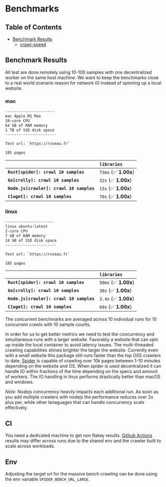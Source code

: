 # Benchmarks

## Table of Contents

- [Benchmark Results](#benchmark-results)
  - [crawl-speed](#crawl-speed)

## Benchmark Results

All test are done remotely using 10-100 samples with one decentralized worker on the same host machine. We want to keep the benchmarks close to a real world scenario reason for network IO instead of spinning up a local website.

### mac

```sh
----------------------
mac Apple M1 Max
10-core CPU
64 GB of RAM memory
1 TB of SSD disk space
-----------------------

Test url: `https://rsseau.fr`

185 pages
```

|                                          | `libraries`           |
| :--------------------------------------- | :-------------------- |
| **`Rust[spider]: crawl 10 samples`**     | `73ms` (✅ **1.00x**) |
| **`Go[crolly]: crawl 10 samples`**       | `32s`  (✅ **1.00x**) |
| **`Node.js[crawler]: crawl 10 samples`** | `15s`  (✅ **1.00x**) |
| **`C[wget]: crawl 10 samples`**          | `70s`  (✅ **1.00x**) |

### linux

```sh
----------------------
linux ubuntu-latest
2-core CPU
7 GB of RAM memory
14 GB of SSD disk space
-----------------------

Test url: `https://rsseau.fr`

185 pages
```

|                                          | `libraries`           |
| :--------------------------------------- | :-------------------- |
| **`Rust[spider]: crawl 10 samples`**     | `50ms` (✅ **1.00x**) |
| **`Go[crolly]: crawl 10 samples`**       | `30s`  (✅ **1.00x**) |
| **`Node.js[crawler]: crawl 10 samples`** | `3.4s` (✅ **1.00x**) |
| **`C[wget]: crawl 10 samples`**          | `60s`  (✅ **1.00x**) |

The concurrent benchmarks are averaged across 10 individual runs for 10 concurrent crawls with 10 sample counts.

In order for us to get better metrics we need to test the concurrency and simultaneous runs with a larger website. Favorably a website that can spin up inside the local container to avoid latency issues. The multi-threaded crawling capabilities shines brighter the larger the website.
Currently even with a small website this package still runs faster than the top OSS crawlers to date. [Spider](https://github.com/spider-rs/spider/tree/main/spider) is capable of crawling over 10k pages between 1-10 minutes depending on the website and OS. When spider is used decentralized it can handle IO within fractions of the time depending on the specs and amount of workers. The IO handling in linux performs drastically better than macOS and windows.

_Note_: Nodejs concurrency heavily impacts each additional run. As soon as you add multiple crawlers with nodejs the performance reduces over 2x plus per, while other lanaguages that can handle concurrency scale effectively.

## CI

You need a dedicated machine to get non flakey results. [Github Actions](https://github.com/spider-rs/spider/actions) results may differ across runs due to the shared env and the crawler built to scale across workloads.

## Env

Adjusting the target url for the massive bench crawling can be done using the env variable `SPIDER_BENCH_URL_LARGE`.